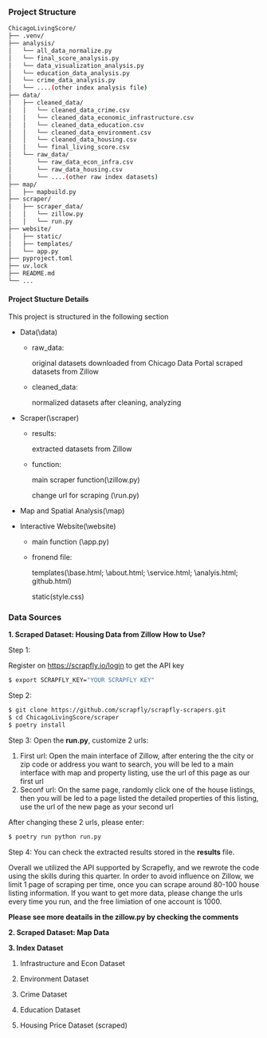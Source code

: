 ### Project Structure

```bash
ChicagoLivingScore/
├── .venv/
├── analysis/
│   └── all_data_normalize.py
│   └── final_score_analysis.py
│   └── data_visualization_analysis.py
│   └── education_data_analysis.py
│   └── crime_data_analysis.py
│   └── ....(other index analysis file)
├── data/
│   ├── cleaned_data/
│   │   └── cleaned_data_crime.csv
│   │   └── cleaned_data_economic_infrastructure.csv
│   │   └── cleaned_data_education.csv
│   │   └── cleaned_data_environment.csv
│   │   └── cleaned_data_housing.csv
│   │   └── final_living_score.csv
│   └── raw_data/
│       └── raw_data_econ_infra.csv
│       └── raw_data_housing.csv
│       └── ....(other raw index datasets)
├── map/
│   ├── mapbuild.py
├── scraper/
│   ├── scraper_data/
│   │   └── zillow.py
│   │   └── run.py
├── website/
│   ├── static/
│   ├── templates/
│   └── app.py
├── pyproject.toml
├── uv.lock
├── README.md
└── ...
```

#### Project Stucture Details
This project is structured in the following section
- Data(\data)
    - raw_data:
      
        original datasets downloaded from Chicago Data Portal
        scraped datasets from Zillow
    - cleaned_data:
      
        normalized datasets after cleaning, analyzing

- Scraper(\scraper)
    - results:
      
        extracted datasets from Zillow
    - function:
      
        main scraper function(\zillow.py)
      
        change url for scraping (\run.py)

- Map and Spatial Analysis(\map)

- Interactive Website(\website)
    - main function (\app.py)
    - fronend file:
      
        templates(\base.html; \about.html; \service.html; \analyis.html; github.html\)
      
        static(style.css)


### Data Sources
**1. Scraped Dataset: Housing Data from Zillow**
**How to Use?**

Step 1:

Register on https://scrapfly.io/login to get the API key
```bash
$ export SCRAPFLY_KEY="YOUR SCRAPFLY KEY"
```
Step 2:
```bash
$ git clone https://github.com/scrapfly/scrapfly-scrapers.git
$ cd ChicagoLivingScore/scraper
$ poetry install
```
Step 3:
Open the **run.py**, customize 2 urls:

1) First url: 
   Open the main interface of Zillow, after entering the the city or zip code or address you want to search, you will be led to a main interface with map and property listing, use the url of this page as our first url
2) Seconf url:
   On the same page, randomly click one of the house listings, then you will be led to a page listed the detailed properties of this listing, use the url of the new page as your second url

After changing these 2 urls, please enter:
```bash
$ poetry run python run.py
```
Step 4:
You can check the extracted results stored in the **results** file.

Overall we utilized the API supported by Scrapefly, and we rewrote the code using the skills during this quarter. In order to avoid influence on Zillow, we limit 1 page of scraping per time, once you can scrape around 80-100 house listing information. If you want to get more data, please change the urls every time you run, and the free limiation of one account is 1000.

**Please see more deatails in the zillow.py by checking the comments**


**2. Scraped Dataset: Map Data**


**3. Index Dataset**

1) Infrastructure and Econ Dataset

2) Environment Dataset

3) Crime Dataset

4) Education Dataset

5) Housing Price Dataset (scraped)






